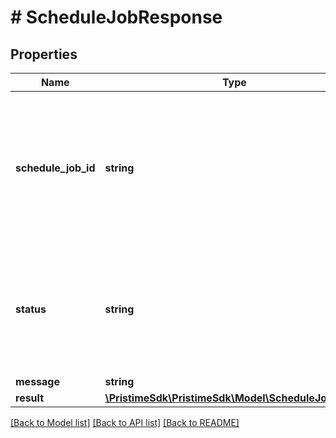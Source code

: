 # # ScheduleJobResponse

## Properties

Name | Type | Description | Notes
------------ | ------------- | ------------- | -------------
**schedule_job_id** | **string** | Unique identifier for this scheduling job. Use this ID to track job progress and retrieve results via GET /schedule-jobs/{id}. |
**status** | **string** | Current job status: &#39;running&#39; (still processing), &#39;completed&#39; (finished successfully), or &#39;failed&#39; (encountered error). |
**message** | **string** |  | [optional]
**result** | [**\PristimeSdk\PristimeSdk\Model\ScheduleJobResult**](ScheduleJobResult.md) |  | [optional]

[[Back to Model list]](../../README.md#models) [[Back to API list]](../../README.md#endpoints) [[Back to README]](../../README.md)
